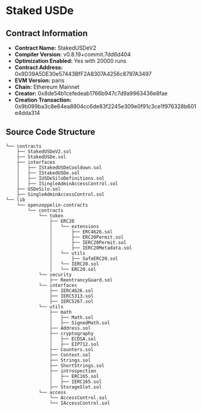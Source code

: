 # Staked USDe

## Contract Information
- **Contract Name:** StakedUSDeV2
- **Compiler Version:** v0.8.19+commit.7dd6d404
- **Optimization Enabled:** Yes with 20000 runs
- **Contract Address:** 0x9D39A5DE30e57443BfF2A8307A4256c8797A3497
- **EVM Version:** paris
- **Chain:** Ethereum Mainnet
- **Creator:** 0x8de54b1cefedeab1766b947c7d9a9963436e8fae
- **Creation Transaction:** 0x9b099ba3c8e64ea8904cc6de83f2245e309e0f91c3ce1f976328b601e4dda314

## Source Code Structure
```
└── contracts
    ├── StakedUSDeV2.sol
    ├── StakedUSDe.sol
    ├── interfaces
    │   ├── IStakedUSDeCooldown.sol
    │   ├── IStakedUSDe.sol
    │   ├── IUSDeSiloDefinitions.sol
    │   ├── ISingleAdminAccessControl.sol
    ├── USDeSilo.sol
    ├── SingleAdminAccessControl.sol
└── lib
    └── openzeppelin-contracts
        └── contracts
            └── token
                ├── ERC20
                │   └── extensions
                │       ├── ERC4626.sol
                │       ├── ERC20Permit.sol
                │       ├── IERC20Permit.sol
                │       ├── IERC20Metadata.sol
                │   └── utils
                │       ├── SafeERC20.sol
                │   └── IERC20.sol
                │   └── ERC20.sol
            └── security
                ├── ReentrancyGuard.sol
            └── interfaces
                ├── IERC4626.sol
                ├── IERC5313.sol
                ├── IERC5267.sol
            └── utils
                ├── math
                │   ├── Math.sol
                │   ├── SignedMath.sol
                ├── Address.sol
                ├── cryptography
                │   ├── ECDSA.sol
                │   ├── EIP712.sol
                ├── Counters.sol
                ├── Context.sol
                ├── Strings.sol
                ├── ShortStrings.sol
                ├── introspection
                │   ├── ERC165.sol
                │   ├── IERC165.sol
                ├── StorageSlot.sol
            └── access
                └── AccessControl.sol
                └── IAccessControl.sol

```
